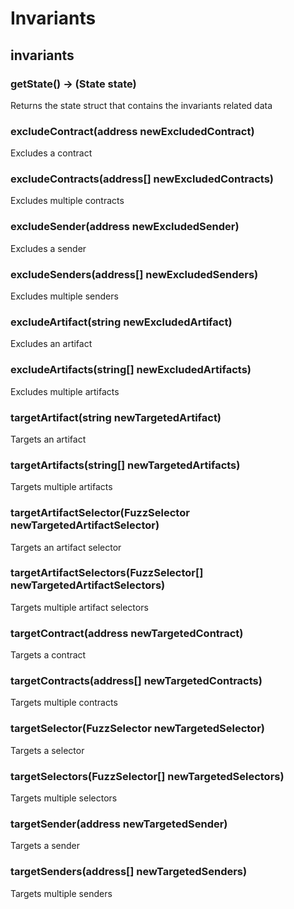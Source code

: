 # Invariants

## invariants

### **getState() &rarr; (State state)**

Returns the state struct that contains the invariants related data

### **excludeContract(address newExcludedContract)**

Excludes a contract

### **excludeContracts(address[] newExcludedContracts)**

Excludes multiple contracts

### **excludeSender(address newExcludedSender)**

Excludes a sender

### **excludeSenders(address[] newExcludedSenders)**

Excludes multiple senders

### **excludeArtifact(string newExcludedArtifact)**

Excludes an artifact

### **excludeArtifacts(string[] newExcludedArtifacts)**

Excludes multiple artifacts

### **targetArtifact(string newTargetedArtifact)**

Targets an artifact

### **targetArtifacts(string[] newTargetedArtifacts)**

Targets multiple artifacts

### **targetArtifactSelector(FuzzSelector newTargetedArtifactSelector)**

Targets an artifact selector

### **targetArtifactSelectors(FuzzSelector[] newTargetedArtifactSelectors)**

Targets multiple artifact selectors

### **targetContract(address newTargetedContract)**

Targets a contract

### **targetContracts(address[] newTargetedContracts)**

Targets multiple contracts

### **targetSelector(FuzzSelector newTargetedSelector)**

Targets a selector

### **targetSelectors(FuzzSelector[] newTargetedSelectors)**

Targets multiple selectors

### **targetSender(address newTargetedSender)**

Targets a sender

### **targetSenders(address[] newTargetedSenders)**

Targets multiple senders


